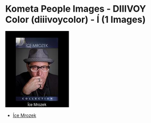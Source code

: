 # Kometa People Images - DIIIVOY Color (diiivoycolor) - Í (1 Images)
![Grid](grid.jpg)

* [Íce Mrozek](https://raw.githubusercontent.com/kometa-team/People-Images-diiivoycolor/master/Í/Images/%C3%8Dce%20Mrozek.jpg)